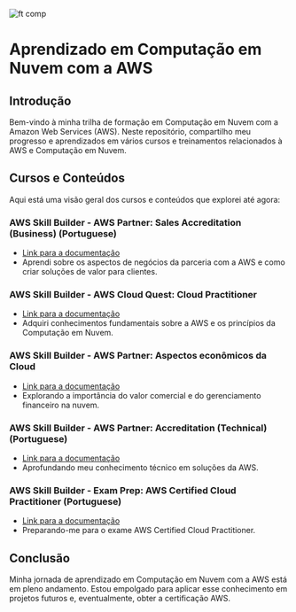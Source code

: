 ![ft comp](https://s3.sa-east-1.amazonaws.com/remotar-assets-prod/company-profile-covers/cl7god9gt00lx04wg4p2a93zt.jpg)

# Aprendizado em Computação em Nuvem com a AWS

## Introdução
Bem-vindo à minha trilha de formação em Computação em Nuvem com a Amazon Web Services (AWS). Neste repositório, compartilho meu progresso e aprendizados em vários cursos e treinamentos relacionados à AWS e Computação em Nuvem.

## Cursos e Conteúdos
Aqui está uma visão geral dos cursos e conteúdos que explorei até agora:

### AWS Skill Builder - AWS Partner: Sales Accreditation (Business) (Portuguese)
- [Link para a documentação](AWS-PartherSalesAccreditation/README.md)
- Aprendi sobre os aspectos de negócios da parceria com a AWS e como criar soluções de valor para clientes.

### AWS Skill Builder - AWS Cloud Quest: Cloud Practitioner
- [Link para a documentação](AWS-CloudPractitioner/README.md)
- Adquiri conhecimentos fundamentais sobre a AWS e os princípios da Computação em Nuvem.

### AWS Skill Builder - AWS Partner: Aspectos econômicos da Cloud
- [Link para a documentação](AWS-PatherAspectosEconomicosDaCloud/README.md)
- Explorando a importância do valor comercial e do gerenciamento financeiro na nuvem.

### AWS Skill Builder - AWS Partner: Accreditation (Technical) (Portuguese)
- [Link para a documentação]()
- Aprofundando meu conhecimento técnico em soluções da AWS.

### AWS Skill Builder - Exam Prep: AWS Certified Cloud Practitioner (Portuguese)
- [Link para a documentação](AWS-CertifiedCloudPractition/README.md)
- Preparando-me para o exame AWS Certified Cloud Practitioner.

## Conclusão
Minha jornada de aprendizado em Computação em Nuvem com a AWS está em pleno andamento. Estou empolgado para aplicar esse conhecimento em projetos futuros e, eventualmente, obter a certificação AWS. 
